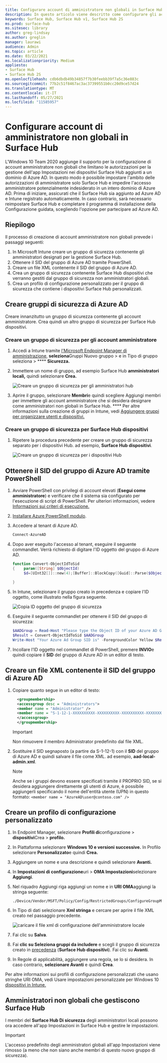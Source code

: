 ```yaml
---
title: Configurare account di amministratore non globali in Surface Hub
description: In questo articolo viene descritto come configurare gli account amministratore non globali per gestire Surface Hub e Surface Hub 2S.
keywords: Surface Hub, Surface Hub v1, Surface Hub 2S
ms.prod: surface-hub
ms.sitesec: library
author: greg-lindsay
ms.author: greglin
manager: laurawi
audience: Admin
ms.topic: article
ms.date: 03/22/2021
ms.localizationpriority: Medium
appliesto:
- Surface Hub
- Surface Hub 2S
ms.openlocfilehash: cdb6dbdb49b34857f7b30feebb39f7a5c36e883c
ms.sourcegitcommit: 77b2c51f8467ac3ac37399551b0cc20d9ce57d24
ms.translationtype: MT
ms.contentlocale: it-IT
ms.lasthandoff: 05/27/2021
ms.locfileid: "11585957"
---
```

# <a name="configure-non-global-admin-accounts-on-surface-hub"></a>Configurare account di amministratore non globali in Surface Hub

L'Windows 10 Team 2020 aggiunge il supporto per la configurazione di account amministratore non globali che limitano le autorizzazioni per la gestione dell'app Impostazioni nei dispositivi Surface Hub aggiunti a un dominio di Azure AD. In questo modo è possibile impostare l'ambito delle autorizzazioni di amministratore solo Surface Hub e impedire l'accesso amministratore potenzialmente indesiderato in un intero dominio di Azure AD. Prima di iniziare, assicurati che il Surface Hub sia aggiunto ad Azure AD e Intune registrato automaticamente. In caso contrario, sarà necessario reimpostare Surface Hub e completare il programma di installazione della Configurazione guidata, scegliendo l'opzione per partecipare ad Azure AD.

## <a name="summary"></a>Riepilogo 

Il processo di creazione di account amministratore non globali prevede i passaggi seguenti: 

1. In Microsoft Intune creare un gruppo di sicurezza contenente gli amministratori designati per la gestione Surface Hub.
2. Ottenere il SID del gruppo di Azure AD tramite PowerShell.
3. Creare un file XML contenente il SID del gruppo di Azure AD.
4. Crea un gruppo di sicurezza contenente Surface Hub dispositivi che verranno gestiti dal gruppo di sicurezza non amministratori globali.
5. Crea un profilo di configurazione personalizzato per il gruppo di sicurezza che contiene i dispositivi Surface Hub personalizzati. 


## <a name="create-azure-ad-security-groups"></a>Creare gruppi di sicurezza di Azure AD

Creare innanzitutto un gruppo di sicurezza contenente gli account amministratore. Crea quindi un altro gruppo di sicurezza per Surface Hub dispositivi.  

### <a name="create-security-group-for-admin-accounts"></a>Creare un gruppo di sicurezza per gli account amministratore

1. Accedi a Intune tramite [l'Microsoft Endpoint Manager di amministrazione,](https://go.microsoft.com/fwlink/?linkid=2109431) **seleziona**Gruppi Nuovo gruppo > e in Tipo di gruppo seleziona  >  **** **Sicurezza.** 
2. Immettere un nome di gruppo, ad esempio Surface Hub **amministratori locali,** quindi selezionare **Crea.** 

     ![Creare un gruppo di sicurezza per gli amministratori hub](images/sh-create-sec-group.png)

3. Aprire il gruppo, selezionare **Membri**e quindi scegliere Aggiungi membri per immettere gli account amministratore che si desidera designare come amministratori non globali in Surface Hub. **** Per altre informazioni sulla creazione di gruppi in Intune, vedi [Aggiungere gruppi per organizzare utenti e dispositivi.](/mem/intune/fundamentals/groups-add)

### <a name="create-security-group-for-surface-hub-devices"></a>Creare un gruppo di sicurezza per Surface Hub dispositivi

1. Ripetere la procedura precedente per creare un gruppo di sicurezza separato per i dispositivi Hub. ad esempio, **Surface Hub dispositivi**. 

     ![Creare un gruppo di sicurezza per i dispositivi Hub](images/sh-create-sec-group-devices.png) 

## <a name="obtain-azure-ad-group-sid-using-powershell"></a>Ottenere il SID del gruppo di Azure AD tramite PowerShell

1. Avviare PowerShell con privilegi di account elevati (**Esegui come amministratore**) e verificare che il sistema sia configurato per l'esecuzione di script di PowerShell. Per ulteriori informazioni, vedere [Informazioni sui criteri di esecuzione.](/powershell/module/microsoft.powershell.core/about/about_execution_policies?) 
2. [Installare Azure PowerShell modulo](/powershell/azure/install-az-ps).
3. Accedere al tenant di Azure AD.

    ```powershell
    Connect-AzureAD
    ```

4. Dopo aver eseguito l'accesso al tenant, eseguire il seguente commandlet. Verrà richiesto di digitare l'ID oggetto del gruppo di Azure AD.

    ```powershell
    function Convert-ObjectIdToSid
    {    param([String] $ObjectId)   
         $d=[UInt32[]]::new(4);[Buffer]::BlockCopy([Guid]::Parse($ObjectId).ToByteArray(),0,$d,0,16);"S-1-12-1-$d".Replace(' ','-')
         
    }
    ```

5. In Intune, selezionare il gruppo creato in precedenza e copiare l'ID oggetto, come illustrato nella figura seguente. 

     ![Copia ID oggetto del gruppo di sicurezza](images/sh-objectid.png)

6. Eseguire il seguente commandlet per ottenere il SID del gruppo di sicurezza:

    ```powershell
    $AADGroup = Read-Host "Please type the Object ID of your Azure AD Group"
    $Result = Convert-ObjectIdToSid $AADGroup
    Write-Host "Your Azure Ad Group SID is" -ForegroundColor Yellow $Result
    ```
    
7. Incollare l'ID oggetto nel commandlet di PowerShell, premere **INVIO**e quindi copiare il **SID** del gruppo di Azure AD in un editor di testo. 

## <a name="create-xml-file-containing-azure-ad-group-sid"></a>Creare un file XML contenente il SID del gruppo di Azure AD

1. Copiare quanto segue in un editor di testo: 

    ```xml
      <groupmembership>   
      <accessgroup desc = "Administrators">        
      <member name = "Administrator" />        
      <member name = "S-1-12-1-XXXXXXXXXX-XXXXXXXXXX-XXXXXXXXXX-XXXXXXXXXX" />  
      </accessgroup>
      </groupmembership>
      ```
      > [!IMPORTANT]
      > Non rimuovere il membro Administrator predefinito dal file XML.

2. Sostituire il SID segnaposto (a partire da S-1-12-1) con il **SID** del gruppo di Azure AD e quindi salvare il file come XML. ad esempio, **aad-local-admin.xml**. 

      > [!NOTE]
      > Anche se i gruppi devono essere specificati tramite il PROPRIO SID, se si desidera aggiungere direttamente gli utenti di Azure, è possibile aggiungerli specificando il nome dell'entità utente (UPN) in questo formato: `<member name = "AzureAD\user@contoso.com" />`

## <a name="create-custom-configuration-profile"></a>Creare un profilo di configurazione personalizzato

1. In Endpoint Manager, selezionare **Profili di**configurazione  >  **dispositivi**Crea  >  **profilo.** 
2. In Piattaforma selezionare **Windows 10 e versioni successive.** In Profilo selezionare **Personalizzato**e quindi **Crea.**
3. Aggiungere un nome e una descrizione e quindi selezionare **Avanti.**
4. In **Impostazioni di configurazione**uri  >  **OMA Impostazioni**selezionare **Aggiungi**.
5. Nel riquadro Aggiungi riga aggiungi un nome e in     **URI OMA**aggiungi la stringa seguente: 

    ```OMA-URI
    ./Device/Vendor/MSFT/Policy/Config/RestrictedGroups/ConfigureGroupMembership
    ```
6. In Tipo di dati selezionare **Xml stringa** e cercare per aprire il file XML creato nel passaggio precedente. 

     ![caricare il file xml di configurazione dell'amministratore locale](images/sh-local-admin-config.png)

7. Fai clic su **Salva**.
8. Fai **clic su Seleziona gruppi da includere** e scegli il gruppo di sicurezza creato in [precedenza](#create-security-group-for-surface-hub-devices) (**Surface Hub dispositivi**). Fai clic su **Avanti**.
9. In Regole di applicabilità, aggiungere una regola, se lo si desidera. In caso contrario, **selezionare Avanti** e quindi **Crea**.

Per altre informazioni sui profili di configurazione personalizzati che usano stringhe URI OMA, vedi Usare impostazioni personalizzate per Windows 10 [dispositivi in Intune.](/mem/intune/configuration/custom-settings-windows-10)


## <a name="non-global-admins-managing-surface-hub"></a>Amministratori non globali che gestiscono Surface Hub

I membri del **Surface Hub Di sicurezza** degli amministratori locali possono ora accedere all'app Impostazioni in Surface Hub e gestire le impostazioni.

> [!IMPORTANT]
> L'accesso predefinito degli amministratori globali all'app Impostazioni viene rimosso (a meno che non siano anche membri di questo nuovo gruppo di sicurezza).

